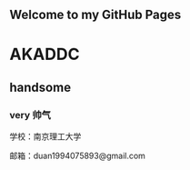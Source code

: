 ## Welcome to my GitHub Pages
# AKADDC
## handsome
### very 帅气
<p>学校：南京理工大学</p>
<p>邮箱：duan1994075893@gmail.com</p>

